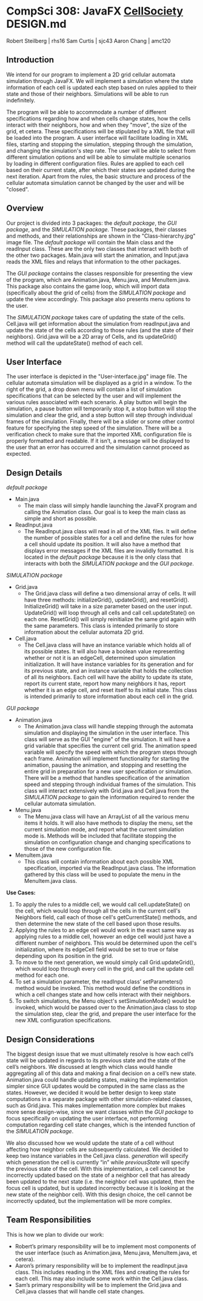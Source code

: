 CompSci 308: JavaFX [CellSociety](http://www.cs.duke.edu/courses/compsci308/fall16/assign/02_cellsociety/part1_SDG.php) DESIGN.md
======================
Robert Steilberg | rhs16
Sam Curtis | sjc43
Aaron Chang | amc120

Introduction
---------------------
We intend for our program to implement a 2D grid cellular automata simulation through JavaFX. We will implement a simulation where the state information of each cell is updated each step based on rules applied to their state and those of their neighbors. Simulations will be able to run indefinitely.

The program will be able to accommodate a number of different specifications regarding how and when cells change states, how the cells interact with their neighbors, how and when they "move", the size of the grid, et cetera. These specifications will be stipulated by a XML file that will be loaded into the program. A user interface will facilitate loading in XML files, starting and stopping the simulation, stepping through the simulation, and changing the simulation's step rate. The user will be able to select from different simulation options and will be able to simulate multiple scenarios by loading in different configuration files. Rules are applied to each cell based on their current state, after which their states are updated during the next iteration. Apart from the rules, the basic structure and process of the cellular automata simulation cannot be changed by the user and will be "closed".

Overview
---------------------
Our project is divided into 3 packages: the *default package*, the *GUI package*, and the *SIMULATION package*. These packages, their classes and methods, and their relationships are shown in the "Class-hierarchy.jpg" image file. The *default package* will contain the Main class and the readInput class. These are the only two classes that interact with both of the other two packages. Main.java will start the animation, and Input.java reads the XML files and relays that information to the other packages.

The *GUI package* contains the classes responsible for presenting the view of the program, which are Animation.java, Menu.java, and MenuItem.java. This package also contains the game loop, which will import data (specifically about the grid of cells) from the *SIMULATION package* and update the view accordingly. This package also presents menu options to the user.

The *SIMULATION package* takes care of updating the state of the cells. Cell.java will get information about the simulation from readInput.java and update the state of the cells according to those rules (and the state of their neighbors).  Grid.java will be a 2D array of Cells, and its updateGrid() method will call the updateState() method of each cell.

User Interface
---------------------
The user interface is depicted in the "User-interface.jpg" image file. The cellular automata simulation will be displayed as a grid in a window. To the right of the grid, a drop down menu will contain a list of simulation specifications that can be selected by the user and will implement the various rules associated with each scenario. A play button will begin the simulation, a pause button will temporarily stop it, a stop button will stop the simulation and clear the grid, and a step button will step through individual frames of the simulation. Finally, there will be a slider or some other control feature for specifying the step speed of the simulation. There will be a verification check to make sure that the imported XML configuration file is properly formatted and readable. If it isn’t, a message will be displayed to the user that an error has occurred and the simulation cannot proceed as expected.

Design Details
---------------------

*default package*

* Main.java
	* The main class will simply handle launching the JavaFX program and calling the Animation class. Our goal is to keep the main class as simple and short as possible.
* ReadInput.java
	* The ReadInput.java class will read in all of the XML files. It will define the number of possible states for a cell and define the rules for how a cell should update its position. It will also have a method that displays error messages if the XML files are invalidly formatted. It is located in the *default package* because it is the only class that interacts with both the *SIMULATION package* and the *GUI package*.

*SIMULATION package*

* Grid.java
	* The Grid.java class will define a two dimensional array of cells. It will have three methods: initializeGrid(), updateGrid(), and resetGrid(). InitializeGrid() will take in a size parameter based on the user input. UpdateGrid() will loop through all cells and call cell.updateState() on each one. ResetGrid() will simply reinitialize the same grid again with the same parameters. This class is intended primarily to store information about the cellular automata 2D grid.
* Cell.java
	* The Cell.java class will have an instance variable which holds all of its possible states. It will also have a boolean value representing whether or not it is an edgeCell, determined upon simulation initialization. It will have instance variables for its generation and for its previous state, and an instance variable that holds the collection of all its neighbors. Each cell will have the ability to update its state, report its current state, report how many neighbors it has, report whether it is an edge cell, and reset itself to its initial state. This class is intended primarily to store information about each cell in the grid.

*GUI package*

* Animation.java
	* The Animation.java class will handle stepping through the automata simulation and displaying the simulation in the user interface. This class will serve as the GUI "engine" of the simulation. It will have a grid variable that specifies the current cell grid. The animation speed variable will specify the speed with which the program steps through each frame. Animation will implement functionality for starting the animation, pausing the animation, and stopping and resetting the entire grid in preparation for a new user specification or simulation. There will be a method that handles specification of the animation speed and stepping through individual frames of the simulation. This class will interact extensively with Grid.java and Cell.java from the *SIMULATION package* to gain the information required to render the cellular automata simulation.
* Menu.java
	* The Menu.java class will have an ArrayList<MenuItem> of all the various menu items it holds. It will also have methods to display the menu, set the current simulation mode, and report what the current simulation mode is. Methods will be included that facilitate stopping the simulation on configuration change and changing specifications to those of the new configuration file.
* MenuItem.java
	* This class will contain information about each possible XML specification, imported via the ReadInput.java class. The information gathered by this class will be used to populate the menu in the MenuItem.java class.


**Use Cases:**
1. To apply the rules to a middle cell, we would call cell.updateState() on the cell, which would loop through all the cells in the current cell's Neighbors field, call each of those cell's getCurrentState() methods, and then determine the new state of the cell based upon those results. 
2. Applying the rules to an edge cell would work in the exact same way as applying rules to a middle cell, however an edge cell would just have a different number of neighbors. This would be determined upon the cell's initialization, where its edgeCell field would be set to true or false depending upon its position in the grid. 
3. To move to the next generation, we would simply call Grid.updateGrid(), which would loop through every cell in the grid, and  call the update cell method for each one. 
4. To set a simulation parameter, the readInput class’ setParameters() method would be invoked. This method would define the conditions in which a cell changes state and how cells interact with their neighbors. 
5. To switch simulations, the Menu object's setSimulationMode() would be invoked, which would be passed over to the Animation.java class to stop the simulation step, clear the grid, and prepare the user interface for the new XML configuration specifications.

Design Considerations
---------------------
The biggest design issue that we must ultimately resolve is how each cell’s state will be updated in regards to its previous state and the state of the cell’s neighbors. We discussed at length which class would handle aggregating all of this data and making a final decision on a cell’s new state. Animation.java could handle updating states, making the implementation simpler since GUI updates would be computed in the same class as the states. However, we decided it would be better design to keep state computations in a separate package with other simulation-related classes, such as Grid.java. This makes implementation more complex but makes more sense design-wise, since we want classes within the *GUI package* to focus specifically on updating the user interface, not performing computation regarding cell state changes, which is the intended function of the *SIMULATION package*.

We also discussed how we would update the state of a cell without affecting how neighbor cells are subsequently calculated. We decided to keep two instance variables in the Cell.java class. *generation* will specify which generation the cell is currently “in” while *previousState* will specify the previous state of the cell. With this implementation, a cell cannot be incorrectly updated based on the state of a neighbor cell that has already been updated to the next state (i.e. the neighbor cell was updated, then the focus cell is updated, but is updated incorrectly because it is looking at the new state of the neighbor cell). With this design choice, the cell cannot be incorrectly updated, but the implementation will be more complex.

Team Responsibilities
---------------------
This is how we plan to divide our work:

* Robert’s primary responsibility will be to implement most components of the user interface (such as Animation.java, Menu.java, MenuItem.java, et cetera).
* Aaron’s primary responsibility will be to implement the readInput.java class. This includes reading in the XML files and creating the rules for each cell. This may also include some work within the Cell.java class.
* Sam’s primary responsibility will be to implement the Grid.java and Cell.java classes that will handle cell state changes.
